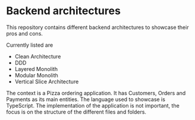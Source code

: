 # Backend architectures

This repository contains different backend architectures to showcase their pros and cons.

Currently listed are

- Clean Architecture
- DDD
- Layered Monolith
- Modular Monolith
- Vertical Slice Architecture

The context is a Pizza ordering application. It has Customers, Orders and Payments as its main entities.
The language used to showcase is TypeScript. The implementation of the application is not important, the focus is on the structure of the different files and folders.
